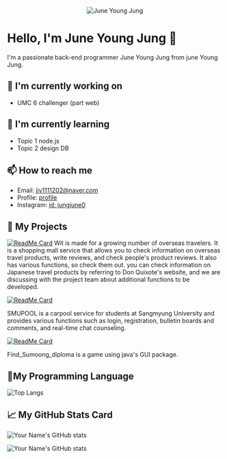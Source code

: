 <p align="center">
  <img src="https://media.giphy.com/media/your-gif-id/giphy.gif" alt="June Young Jung" />
</p>

# Hello, I'm June Young Jung 👋

I'm a passionate back-end programmer June Young Jung from june Young Jung. 

## 🔭 I'm currently working on

- UMC 6 challenger (part web)

## 🌱 I'm currently learning

- Topic 1 node.js
- Topic 2 design DB

## 📫 How to reach me

- Email: [jjy1111202@naver.com](mailto:jjy1111202@naver.com)
- Profile: [profile](https://www.notion.so/4cccd69bbc824e08b3693aa209b4b206)
- Instagram: [id: jungjune0](https://www.instagram.com/)



## 🚀 My Projects

[![ReadMe Card](https://github-readme-stats.vercel.app/api/pin/?username=jung0522&repo=Find_Sumoong_diploma&theme=radical)](https://github.com/UMC6th-Wit/Wit-Node)
Wit is made for a growing number of overseas travelers. It is a shopping mall service that allows you to check information on overseas travel products, write reviews, and check people's product reviews. It also has various functions, so check them out. you can check information on Japanese travel products by referring to Don Quixote's website, and we are discussing with the project team about additional functions to be developed.

[![ReadMe Card](https://github-readme-stats.vercel.app/api/pin/?username=SMU-UMC-MINI-PROJECT&repo=SMU_UMC_MINI_PROJECT&theme=radical)](https://github.com/SMU-UMC-MINI-PROJECT/SMU_UMC_MINI_PROJECT)

SMUPOOL is a carpool service for students at Sangmyung University and provides various functions such as login, registration, bulletin boards and comments, and real-time chat counseling.

[![ReadMe Card](https://github-readme-stats.vercel.app/api/pin/?username=jung0522&repo=Find_Sumoong_diploma&theme=radical)](https://github.com/jung0522/Find_Sumoong_diploma)

Find_Sumoong_diploma is a game using java's GUI package.

## 🌟My Programming Language

![Top Langs](https://github-readme-stats.vercel.app/api/top-langs/?username=Jung0522&layout=compact)

## 📈 My GitHub Stats Card

![Your Name's GitHub stats](https://github-readme-stats.vercel.app/api?username=Jung0522&show_icons=true&theme=radical)

![Your Name's GitHub stats](https://github-readme-stats.vercel.app/api?username=Jung0522&show_icons=true&theme=radical)
